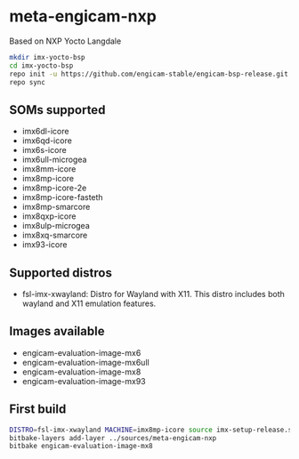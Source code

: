
meta-engicam-nxp
================

Based on NXP Yocto Langdale



```bash
mkdir imx-yocto-bsp
cd imx-yocto-bsp
repo init -u https://github.com/engicam-stable/engicam-bsp-release.git -b langdale-nxp -m engicam-bsp-release.xml
repo sync
```


SOMs supported
--------------

- imx6dl-icore
- imx6qd-icore
- imx6s-icore
- imx6ull-microgea
- imx8mm-icore
- imx8mp-icore
- imx8mp-icore-2e
- imx8mp-icore-fasteth
- imx8mp-smarcore
- imx8qxp-icore
- imx8ulp-microgea
- imx8xq-smarcore
- imx93-icore


Supported distros
-----------------

- fsl-imx-xwayland: Distro for Wayland with X11. This distro includes both wayland and X11 emulation features.

Images available
----------------

-   engicam-evaluation-image-mx6
-   engicam-evaluation-image-mx6ull
-   engicam-evaluation-image-mx8
-   engicam-evaluation-image-mx93


First build
-----------


```bash
DISTRO=fsl-imx-xwayland MACHINE=imx8mp-icore source imx-setup-release.sh -b build
bitbake-layers add-layer ../sources/meta-engicam-nxp
bitbake engicam-evaluation-image-mx8
```


